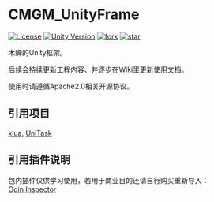 # CMGM_UnityFrame

[![License](https://img.shields.io/badge/License-Apache2.0-red)](https://github.com/Zen-Van/CMGM_UnityFrame/edit/Master/LICENSE)
[![Unity Version](https://img.shields.io/badge/unity-2022.3.34.f1c1-green)](https://unity.cn/releases/lts/2022) 
[![fork](https://img.shields.io/github/forks/Zen-Van/CMGM_UnityFrame?style=social)](https://github.com/Zen-Van/CMGM_UnityFrame)
[![star](https://img.shields.io/github/stars/Zen-Van/CMGM_UnityFrame?style=social)](https://github.com/Zen-Van/CMGM_UnityFrame)

木蝉的Unity框架。

后续会持续更新工程内容、并逐步在Wiki里更新使用文档。

使用时请遵循Apache2.0相关开源协议。

## 引用项目
[xlua](https://github.com/Tencent/xLua), [UniTask](https://github.com/Cysharp/UniTask)
## 引用插件说明
包内插件仅供学习使用，若用于商业目的还请自行购买重新导入：<br>
[Odin Inspector](https://assetstore.unity.com/packages/tools/utilities/odin-inspector-and-serializer-89041)
